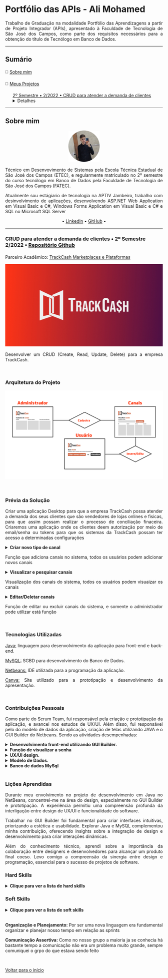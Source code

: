 <h1>Portfólio das APIs - Ali Mohamed</h1>
<p align="justify">Trabalho de Graduação na modalidade Portfólio das Aprendizagens a partir de Projeto Integrador (APIs),
apresentado à Faculdade de Tecnologia de São José dos Campos,
como parte dos requisitos necessários para a obtenção do título de Tecnólogo em Banco de Dados.</p>
<hr>
<h2>Sumário</h2>
<p>◻️ <a href="#sobre-mim">Sobre mim</a></p>
<p>◻️ <a href="#meus-projetos">Meus Projetos</a></p>
<div class="semestre2">
<ul><a href="#crud-para-atender-a-demanda-de-clientes">2º Semestre • 2/2022 • CRUD para atender a demanda de clientes</a>
  <details>
    <summary>Detalhes</summary>
    <ul>◻️ <a href="#arquitetura-do-projeto-">Arquitetura do Projeto</a></ul>
    <ul>◻️ <a href="#prévia-da-solução-">Prévia da Solução</a></ul>
    <ul>◻️ <a href="#tecnologias-utilizadas-">Tecnologias Utilizadas</a></ul>
    <ul>◻️ <a href="#contribuições-pessoais-">Contribuições Pessoais</a></ul>
    <ul>◻️ <a href="#lições-aprendidas-">Lições Aprendidas</a>
    <ul>◻️ <a href="#hard-skills-">Hard Skills</a></ul>
    <ul>◻️ <a href="#hard-skills-">Soft Skills</a></ul>
    </ul>
  </details>
</ul>
</div>
<hr>
<h2>Sobre mim</h2>
<p align="center"><img src="https://github.com/alimkhodr/PortifolioBancoDeDados/blob/main/Resume/AliMohamed.png" width="20%"></p>
<p align="justify">Técnico em Desenvovimento de Sistemas pela Escola Técnica Estadual de São José dos Campos (ETEC), 
e regularmente matriculado no 2º semestre do curso tecnólogo em Banco de Dados pela Faculdade de 
Tecnologia de São José dos Campos (FATEC).</p>
<p align="justify">Atualmente sou estágiario de tecnologia na APTIV Jambeiro, trabalho com desinvolvimento de aplicações, 
desenvolvendo ASP.NET Web Application em Visual Basic e C#, Windows Forms Application em Visual Basic e C# e SQL no Microsoft SQL Server </p>
<p align="center">• <a href="https://www.linkedin.com/in/alimohamedkhodr/">LinkedIn</a> • <a href="https://github.com/alimkhodr">GitHub</a> •</p>
<hr>
<div class="semestre2">
<h3>CRUD para atender a demanda de clientes • 2º Semestre 2/2022 • <a href="https://github.com/alimkhodr/Projeto_API_TrackCash">Repositório Github</a></h3>
<h4></h4>
<p align="justify">Parceiro Acadêmico: <a href="https://trackcash.com.br/">TrackCash Marketplaces e Plataformas</a></p>
<p align="center"><img src="https://github.com/alimkhodr/PortifolioBancoDeDados/blob/main/2Sem/trackcash.jpg" widht="20%"></img>
<p align="justify">Desenvolver um CRUD (Create, Read, Update, Delete) para a empresa TrackCash.</p>
<br>
<h3>Arquitetura do Projeto </h3>
<p align="center"><img src="https://github.com/alimkhodr/PortifolioBancoDeDados/blob/main/2Sem/ArquiteturaDoProjeto.png"></img></p>
<br>
<h3>Prévia da Solução </h3>
<p align="justify">Criar uma aplicação Desktop para que a empresa TrackCash possa atender a demanda dos seus clientes que são vendedores de lojas onlines e fisicas, para que assim possam realizar o processo de conciliação finaceira. Criaremos uma aplicação onde os clientes deem autorização por meio de email/senha ou tokens para que os sistemas da TrackCash possam ter acesso a determinadas configurações</p>
<details>
  <summary><b>Criar novo tipo de canal</b></summary>
  <br>
  <table align="center">
    <tr>
      <td alignt="center"><img src="https://github.com/alimkhodr/PortifolioBancoDeDados/blob/main/2Sem/TrackCash-cadastrar.gif" alt=""/>
      </td>     
    </tr>
  </table>
</details>
<p align="justify">Função que adiciona canais no sistema, todos os usuários podem adicionar novos canais</p>
<details>
  <summary><b>Visualizar e pesquisar canais</b></summary>
  <br>
  <table align="center">
    <tr>
      <td alignt="center"><img src="https://github.com/alimkhodr/PortifolioBancoDeDados/blob/main/2Sem/TrackCash-visualizar.gif" alt=""/>
      </td>     
    </tr>
  </table>
</details>
<p align="justify">Visualização dos canais do sistema, todos os usuários podem visuaizar os canais</p>
<details>
  <summary><b>Editar/Deletar canais</b></summary>
  <br>
  <table align="center">
    <tr>
      <td alignt="center"><img src="https://github.com/alimkhodr/PortifolioBancoDeDados/blob/main/2Sem/TrackCash-editarexcluir.gif" alt=""/>
      </td>     
    </tr>
  </table>
</details>
  <p align="justify">Função de editar ou excluir canais do sistema, e somente o administrador pode utilizar está função</p>
<br>
<h3>Tecnologias Utilizadas </h3>
<p align="justify"><a href="https://www.java.com/pt-BR/">Java:</a> linguagem para desenvolvimento da aplicação para front-end e back-end.</p>
<p align="justify"><a href="https://www.mysql.com/">MySQL:</a> SGBD para desenvolvimento do Banco de Dados.</p>
<p align="justify"><a href="https://netbeans.apache.org/">Netbeans:</a> IDE utilizada para a programação da aplicação.</p>
  <p align="justify"><a href="https://Canva.com/">Canva:</a> Site utilizado para a prototipação e desenvolvimento da apresentação.</p>
<br>
<h3>Contribuições Pessoais </h3>
<p align="justify">Como parte do Scrum Team, fui responsável pela criação e prototipação da aplicação, e avancei nos estudos de UX/UI. Além disso, fui responsável pelo do modelo de dados da aplicação, criação de telas utilizando JAVA e o GUI Builder do Netbeans. Sendo as atividades desempenhadas:</p>
  <details>
  <summary><b>Desenvolvimento front-end utilizando GUI Builder.</b></summary>
        <td align="center"><img src="https://github.com/alimkhodr/PortifolioBancoDeDados/blob/main/2Sem/API-4ºSprint_REC.gif"></img></td>
        <p align="justify">Toda a parte visual da aplicação, alinhamento das textbox/comboBox, botões, painéis, logos e padronização das cores do sistema, tudo desenvolvido no NetBeans o GUI Builder(Construtor de interface gráfica).</p>
</details>
    <details>
  <summary><b>Função de visualizar a senha</b></summary>
   <td align="center"><img src="https://github.com/alimkhodr/PortifolioBancoDeDados/blob/main/2Sem/TrackCash-olhomagico.gif"></img></td>
    <td align="center"><img src="https://github.com/alimkhodr/PortifolioBancoDeDados/blob/main/2Sem/exibir-senha.png"></img></td>
          <p align="justify">Um pequeno código somente para a vizualização da senha, ultilizado para saber se está digitando a senha correta.</p>
</details>
  <details>
   <summary><b>UX/UI design.</b></summary>
  <td align="center"><img src="https://github.com/alimkhodr/PortifolioBancoDeDados/blob/main/2Sem/TrackCash-prototipo.png"></img></td>
      <p align="justify">O UX/UI neste caso foi toda a prototipação do projeto, ela é feita antes de começar a programação da aplicação, assim o que precisa ser feito fica mais claro e mais organizado.</p>
  </details>
  <details>
  <summary><b>Modelo de Dados.</b></summary>
    <td align="center"><img src="https://github.com/alimkhodr/PortifolioBancoDeDados/blob/main/2Sem/MD.png"></img></td>
    <p align="justify">O modelo de dados (MD) é importante para a organização do banco de dados da aplicação, ela é feita antes da criação do banco para dar mais clareza do que será preciso no banco para a aplicação.</p>
  </details>
    <details>
  <summary><b>Banco de dados MySql</b></summary>
    <td align="center"><img src="https://github.com/alimkhodr/PortifolioBancoDeDados/blob/main/2Sem/BandoDeDados.png"></img></td>
    <p align="justify">Banco de dados da aplicação</p>
  </details>
<br>
<h3>Lições Aprendidas </h3>
<p align="justify">Durante meu envolvimento no projeto de desenvolvimento em Java no NetBeans, concentrei-me na área do design, especialmente no GUI Builder e prototipação. A experiência permitiu uma compreensão profunda da interligação entre design de UX/UI e funcionalidade do software.</p>
<p align="justify">Trabalhar no GUI Builder foi fundamental para criar interfaces intuitivas, priorizando a estética e usabilidade. Explorar Java e MySQL complementou minha contribuição, oferecendo insights sobre a integração de design e desenvolvimento para criar interações dinâmicas.</p>
<p align="justify">Além do conhecimento técnico, aprendi sobre a importância da colaboração entre designers e desenvolvedores para alcançar um produto final coeso. Levo comigo a compreensão da sinergia entre design e programação, essencial para o sucesso de projetos de software.</p>
<h3>Hard Skills </h3>
<details>
  <summary><b>Clique para ver a lista de hard skills</b></summary>
  <br>
  <table align="center">
    <tr>
      <th width="300px">Tecnologia/Metodologia</th>
      <th width="300px">Classificação</th>
    </tr>
    <tr>
      <td>Java</td>
      <td>★★★★★☆☆☆☆☆</td>
    </tr>
    <tr>
      <td>Front-end</td>
      <td>★★★★★★★★☆☆</td>
    </tr>
    <tr>
      <td>Modelagem de Banco de Dados</td>
      <td>★★★★★★★★☆☆</td>
    </tr>
    <tr>
      <td>MySQL</td>
      <td>★★★★★☆☆☆☆☆</td>
    </tr>
    <tr>
      <td>Canva</td>
      <td>★★★★★★★★★★</td>
    </tr>
    <tr>
      <td>Scrum - Dev Team</td>
      <td>★★★★★★★☆☆☆</td>
    </tr>
    <tr>
      <td>UX/UI design</td>
      <td>★★★★★★★★★☆</td>
    </tr>
  </table>
</details>
<h3>Soft Skills </h3>
<details>
<summary><b>Clique para ver a lista de soft skills</b></summary>
  <br>
  <table align="center">
    <tr>
      <th width="300px">Habilidade</th>
      <th width="300px">Classificação</th>
    </tr>
    <tr>
      <td>Proatividade</td>
      <td>★★★★★★☆☆☆☆</td>
    </tr>
    <tr>
      <td>Visão de Negócio</td>
      <td>★★★★★★☆☆☆☆</td>
    </tr>
    <tr>
      <td>Comunicação Assertiva</td>
      <td>★★★★★★★★☆☆</td>
    </tr>
    <tr>
      <td>Empatia</td>
      <td>★★★★★★☆☆☆☆</td>
    </tr>
    <tr>
      <td>Inteligência Emocional</td>
      <td>★★★★★★☆☆☆☆</td>
    </tr>
    <tr>
      <td>Organização e Planejamento</td>
      <td>★★★★★★★★★☆</td>
    </tr>
    <tr>
      <td>Resiliência</td>
      <td>★★★★★★★★☆☆</td>
    </tr>
  </table>
</details>
<br>
<p align="justify"><b>Organização e Planejamento: </b>Por ser uma nova linguagem era fundamental organizar e planejar nosso tempo em relação as sprints</p>
<p align="justify"><b>Comunicação Assertiva: </b>Como no nosso grupo a maioria ja se conhecia há bastante tempo a comunicação não era um problema muito grande, sempre comuniquei o grpo do que estava sendo feito</p>
<br>
<p><a href="#sumário">Voltar para o início</a></p>
</di>
